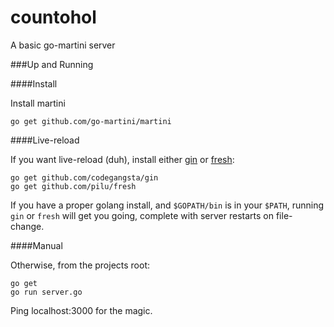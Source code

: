 countohol
=========

A basic go-martini server

###Up and Running

####Install

Install martini

```
go get github.com/go-martini/martini
```

####Live-reload

If you want live-reload (duh),
install either [gin](https://github.com/codegangsta/gin) or [fresh](https://github.com/pilu/fresh):

```
go get github.com/codegangsta/gin
go get github.com/pilu/fresh
```

If you have a proper golang install,
and `$GOPATH/bin` is in your `$PATH`,
running `gin` or `fresh` will get you going,
complete with server restarts on file-change.

####Manual

Otherwise, from the projects root:

```
go get
go run server.go
```

Ping localhost:3000 for the magic.
